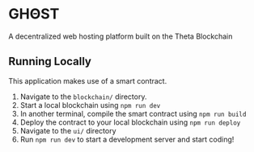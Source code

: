 # GHΘST

A decentralized web hosting platform built on the Theta Blockchain

## Running Locally

This application makes use of a smart contract.

1. Navigate to the `blockchain/` directory.
2. Start a local blockchain using `npm run dev`
3. In another terminal, compile the smart contract using `npm run build`
4. Deploy the contract to your local blockchain using `npm run deploy`
5. Navigate to the `ui/` directory
6. Run `npm run dev` to start a development server and start coding!
